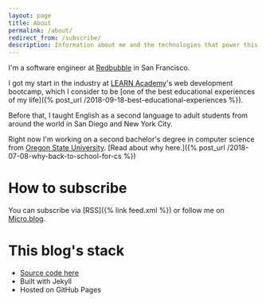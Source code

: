 ```yaml
---
layout: page
title: About
permalink: /about/
redirect_from: /subscribe/
description: Information about me and the technologies that power this site.
---
```


I'm a software engineer at [Redbubble](https://www.redbubble.com/) in San Francisco.

I got my start in the industry at [LEARN Academy](https://www.learnacademy.org/)'s web development bootcamp, which I consider to be [one of the best educational experiences of my life]({% post_url /2018-09-18-best-educational-experiences %}).

Before that, I taught English as a second language to adult students from around the world in San Diego and New York City.

Right now I'm working on a second bachelor's degree in computer science from [Oregon State University](http://eecs.oregonstate.edu/online-cs-students). [Read about why here.]({% post_url /2018-07-08-why-back-to-school-for-cs %})

# How to subscribe

You can subscribe via [RSS]({% link feed.xml %}) or follow me on [Micro.blog](https://micro.blog/fiona).

# This blog's stack

* [Source code here](https://github.com/FionaVoss/fionavoss.github.io)
* Built with Jekyll
* Hosted on GitHub Pages
